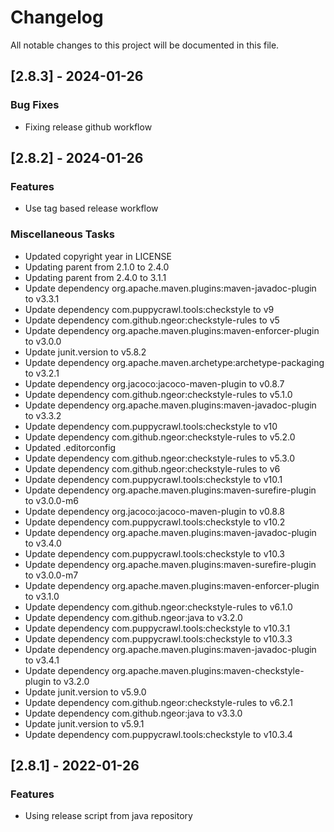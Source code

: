 # Changelog
All notable changes to this project will be documented in this file.

## [2.8.3] - 2024-01-26

### Bug Fixes

- Fixing release github workflow

## [2.8.2] - 2024-01-26

### Features

- Use tag based release workflow

### Miscellaneous Tasks

- Updated copyright year in LICENSE
- Updating parent from 2.1.0 to 2.4.0
- Updating parent from 2.4.0 to 3.1.1
- Update dependency org.apache.maven.plugins:maven-javadoc-plugin to v3.3.1
- Update dependency com.puppycrawl.tools:checkstyle to v9
- Update dependency com.github.ngeor:checkstyle-rules to v5
- Update dependency org.apache.maven.plugins:maven-enforcer-plugin to v3.0.0
- Update junit.version to v5.8.2
- Update dependency org.apache.maven.archetype:archetype-packaging to v3.2.1
- Update dependency org.jacoco:jacoco-maven-plugin to v0.8.7
- Update dependency com.github.ngeor:checkstyle-rules to v5.1.0
- Update dependency org.apache.maven.plugins:maven-javadoc-plugin to v3.3.2
- Update dependency com.puppycrawl.tools:checkstyle to v10
- Update dependency com.github.ngeor:checkstyle-rules to v5.2.0
- Updated .editorconfig
- Update dependency com.github.ngeor:checkstyle-rules to v5.3.0
- Update dependency com.github.ngeor:checkstyle-rules to v6
- Update dependency com.puppycrawl.tools:checkstyle to v10.1
- Update dependency org.apache.maven.plugins:maven-surefire-plugin to v3.0.0-m6
- Update dependency org.jacoco:jacoco-maven-plugin to v0.8.8
- Update dependency com.puppycrawl.tools:checkstyle to v10.2
- Update dependency org.apache.maven.plugins:maven-javadoc-plugin to v3.4.0
- Update dependency com.puppycrawl.tools:checkstyle to v10.3
- Update dependency org.apache.maven.plugins:maven-surefire-plugin to v3.0.0-m7
- Update dependency org.apache.maven.plugins:maven-enforcer-plugin to v3.1.0
- Update dependency com.github.ngeor:checkstyle-rules to v6.1.0
- Update dependency com.github.ngeor:java to v3.2.0
- Update dependency com.puppycrawl.tools:checkstyle to v10.3.1
- Update dependency com.puppycrawl.tools:checkstyle to v10.3.3
- Update dependency org.apache.maven.plugins:maven-javadoc-plugin to v3.4.1
- Update dependency org.apache.maven.plugins:maven-checkstyle-plugin to v3.2.0
- Update junit.version to v5.9.0
- Update dependency com.github.ngeor:checkstyle-rules to v6.2.1
- Update dependency com.github.ngeor:java to v3.3.0
- Update junit.version to v5.9.1
- Update dependency com.puppycrawl.tools:checkstyle to v10.3.4

## [2.8.1] - 2022-01-26

### Features

- Using release script from java repository

<!-- generated by git-cliff -->
